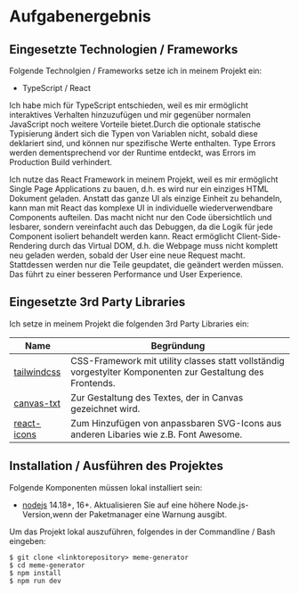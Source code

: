 # Aufgabenergebnis

## Eingesetzte Technologien / Frameworks

Folgende Technolgien / Frameworks setze ich in meinem Projekt ein:

- TypeScript / React

Ich habe mich für TypeScript entschieden, weil es mir ermöglicht interaktives Verhalten hinzuzufügen und mir gegenüber normalen JavaScript noch weitere Vorteile bietet.Durch die optionale statische Typisierung ändert sich die Typen von Variablen nicht, sobald diese deklariert sind, und können nur spezifische Werte enthalten. Type Errors werden dementsprechend vor der Runtime entdeckt, was Errors im Production Build verhindert.  

Ich nutze das React Framework in meinem Projekt, weil es mir ermöglicht Single Page Applications zu bauen, d.h. es wird nur ein einziges HTML Dokument geladen.
Anstatt das ganze UI als einzige Einheit zu behandeln, kann man mit React das komplexe UI in individuelle wiederverwendbare Components aufteilen. Das macht nicht nur den Code übersichtlich und lesbarer, sondern vereinfacht auch das Debuggen, da die Logik für jede Component isoliert behandelt werden kann.
React ermöglicht Client-Side-Rendering durch das Virtual DOM, d.h. die Webpage muss nicht komplett neu geladen werden, sobald der User eine neue Request macht. Stattdessen werden nur die Teile geupdatet, die geändert werden müssen. Das führt zu einer besseren Performance und User Experience.


## Eingesetzte 3rd Party Libraries

Ich setze in meinem Projekt die folgenden 3rd Party Libraries ein:

Name | Begründung
--- | ---
[tailwindcss](https://tailwindcss.com/) | CSS-Framework mit utility classes statt vollständig vorgestylter Komponenten zur Gestaltung des Frontends.
[canvas-txt](https://github.com/geongeorge/Canvas-Txt) | Zur Gestaltung des Textes, der in Canvas gezeichnet wird.
[react-icons](https://react-icons.github.io/react-icons/) | Zum Hinzufügen von anpassbaren SVG-Icons aus anderen Libaries wie z.B. Font Awesome.

## Installation / Ausführen des Projektes


Folgende Komponenten müssen lokal installiert sein:

- [nodejs](https://nodejs.org/en/) 14.18+, 16+. Aktualisieren Sie auf eine höhere Node.js-Version,wenn der Paketmanager eine Warnung ausgibt.

Um das Projekt lokal auszuführen, folgendes in der Commandline / Bash eingeben:

```console
$ git clone <linktorepository> meme-generator
$ cd meme-generator
$ npm install
$ npm run dev
```
